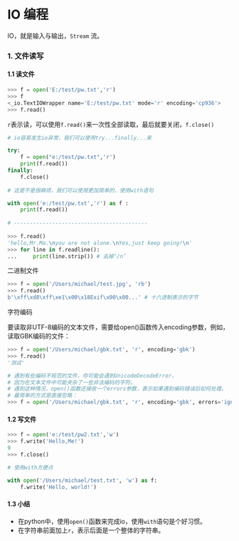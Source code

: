 # IO 编程

IO，就是输入与输出，`Stream` 流。

### 1. 文件读写

#### 1.1 读文件

```python
>>> f = open('E:/test/pw.txt','r') 
>>> f
<_io.TextIOWrapper name='E:/test/pw.txt' mode='r' encoding='cp936'>
>>> f.read()

```

`r`表示读，可以使用`f.read()`来一次性全部读取，最后就要关闭，`f.close()`

```python
# io容易发生io异常，我们可以使用try...finally...来

try:
	f = open("e:/test/pw.txt",'r')
	print(f.read())
finally:
	f.close()
	
# 这是不是很麻烦，我们可以使用更加简单的，使用with语句

with open('e:/test/pw.txt','r') as f :
	print(f.read())
	
# ------------------------------------------
	
>>> f.read()
'hello,Mr.Ma.\nyou are not alone.\nYes,just keep going!\n'
>>> for line in f.readline():
... 	print(line.strip()) # 去掉‘/n’


```

二进制文件

```python
>>> f = open('/Users/michael/test.jpg', 'rb')
>>> f.read()
b'\xff\xd8\xff\xe1\x00\x18Exif\x00\x00...' # 十六进制表示的字节

```

字符编码

要读取非UTF-8编码的文本文件，需要给open()函数传入encoding参数，例如，读取GBK编码的文件：

```python
>>> f = open('/Users/michael/gbk.txt', 'r', encoding='gbk')
>>> f.read()
'测试'

# 遇到有些编码不规范的文件，你可能会遇到UnicodeDecodeError，
# 因为在文本文件中可能夹杂了一些非法编码的字符。
# 遇到这种情况，open()函数还接收一个errors参数，表示如果遇到编码错误后如何处理。
# 最简单的方式是直接忽略：
>>> f = open('/Users/michael/gbk.txt', 'r', encoding='gbk', errors='ignore')

```

#### 1.2 写文件

```python
>>> f = open('e:/test/pw2.txt','w')
>>> f.write('Hello,Me!')
9
>>> f.close()

# 使用with方便点

with open('/Users/michael/test.txt', 'w') as f:
    f.write('Hello, world!')

```

#### 1.3 小结

+ 在python中，使用`open()`函数来完成io，使用`with`语句是个好习惯。
+ 在字符串前面加上`r`，表示后面是一个整体的字符串。
